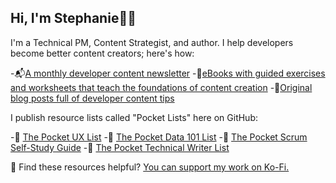 ## Hi, I'm Stephanie👋🏽

I'm a Technical PM, Content Strategist, and author. I help developers become better content creators; here's how:

-📬[A monthly developer content newsletter](http://bit.ly/devcontentdigest)
-📖[eBooks with guided exercises and worksheets that teach the foundations of content creation](www.developersguidetocontent.com)
-📝[Original blog posts full of developer content tips](www.stephaniemorillo.co/blog)


I publish resource lists called "Pocket Lists" here on GitHub:

-📌 [The Pocket UX List](https://github.com/rubymorillo/pocket-ux-list)
-📌 [The Pocket Data 101 List](https://github.com/rubymorillo/pocket-data-101-list)
-📌 [The Pocket Scrum Self-Study Guide](https://github.com/rubymorillo/pocket-scrum-self-study-list)
-📌 [The Pocket Technical Writer List](https://github.com/rubymorillo/pocket-tech-writing-list)


💫 Find these resources helpful? [You can support my work on Ko-Fi.](www.ko-fi.com/stephaniemorillo.com)
